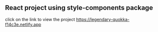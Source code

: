 ## React project using style-components package
click on the link to view the project https://legendary-quokka-f14c3e.netlify.app 